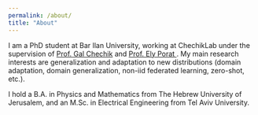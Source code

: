 ```yaml
---
permalink: /about/
title: "About"
---
```


I am a PhD student at Bar Ilan University, working at ChechikLab under the supervision of <a href="https://chechiklab.biu.ac.il/~gal/"> Prof. Gal Chechik</a> and <a href="https://u.cs.biu.ac.il/~porately/"> Prof. Ely Porat </a> . My main research interests are generalization and adaptation to new distributions (domain adaptation, domain generalization, non-iid federated learning, zero-shot, etc.).

I hold a B.A. in Physics and Mathematics from The Hebrew University of Jerusalem, and an M.Sc. in Electrical Engineering from Tel Aviv University.
